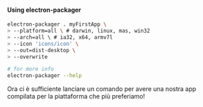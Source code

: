 #### Using electron-packager

```bash
electron-packager . myFirstApp \
> --platform=all \ # darwin, linux, mas, win32
> --arch=all \ # ia32, x64, armv7l
> --icon 'icons/icon' \
> --out=dist-desktop \
> --overwrite

# for more info
electron-packager --help
```

<aside class="notes">
Ora ci è sufficiente lanciare un comando per avere una nostra app compilata per la piattaforma che più preferiamo!
</aside>
